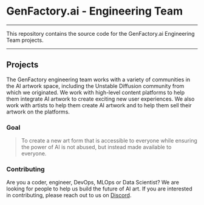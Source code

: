 # GenFactory.ai - Engineering Team

---

This repository contains the source code for the GenFactory.ai Engineering Team projects.

---

## Projects

The GenFactory engineering team works with a variety of communities in the AI artwork space, including the Unstable Diffusion community from which we originated. We work with high-level content platforms to help them integrate AI artwork to create exciting new user experiences. We also work with artists to help them create AI artwork and to help them sell their artwork on the platforms.

### Goal

> To create a new art form that is accessible to everyone while ensuring the power of AI is not abused, but instead made available to everyone.

### Contributing

Are you a coder, engineer, DevOps, MLOps or Data Scientist? We are looking for people to help us build the future of AI art. If you are interested in contributing, please reach out to us on [Discord](https://discord.gg/UnstableDiffusion).
